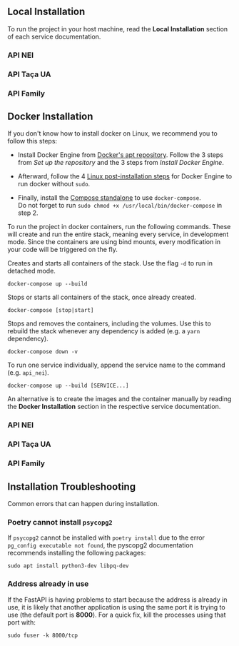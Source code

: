 ## Local Installation

To run the project in your host machine, read the **Local Installation** section of each service documentation.

<!-- - [NEI Web App](../web-nei/README.md#local-installation) web_nei
- [NEI API](../api-nei/README.md#local-installation) api_nei
- [Taça UA API](../api-tacaua/README.md#local-installation) api_tacaua -->


### API NEI


### API Taça UA


### API Family



## Docker Installation

If you don't know how to install docker on Linux, we recommend you to follow this steps:

- Install Docker Engine from [Docker's apt repository](https://docs.docker.com/engine/install/ubuntu/#install-using-the-repository). Follow the 3 steps from *Set up the repository* and the 3 steps from *Install Docker Engine*.

- Afterward, follow the 4 [Linux post-installation steps](https://docs.docker.com/engine/install/linux-postinstall/#manage-docker-as-a-non-root-user) for Docker Engine to run docker without `sudo`.

- Finally, install the [Compose standalone](https://docs.docker.com/compose/install/other/#on-linux) to use `docker-compose`.\
Do not forget to run `sudo chmod +x /usr/local/bin/docker-compose` in step 2.



To run the project in docker containers, run the following commands. These will create and run the entire stack, meaning every service, in development mode. Since the containers are using bind mounts, every modification in your code will be triggered on the fly.

Creates and starts all containers of the stack. Use the flag `-d` to run in detached mode.

```
docker-compose up --build
```

Stops or starts all containers of the stack, once already created.

```
docker-compose [stop|start]
```

Stops and removes the containers, including the volumes. Use this to rebuild the stack whenever any dependency is added (e.g. a `yarn` dependency).

```
docker-compose down -v
```

To run one service individually, append the service name to the command (e.g. `api_nei`). 

```
docker-compose up --build [SERVICE...]
```

An alternative is to create the images and the container manually by reading the **Docker Installation** section in the respective service documentation.

<!-- - [NEI Web App](../web-nei/README.md#docker-installation) web_nei
- [NEI API](../api-nei/README.md#docker-installation) api_nei
- [Taça UA API](../api-tacaua/README.md#docker-installation) api_tacaua -->

### API NEI

### API Taça UA

### API Family




## Installation Troubleshooting

Common errors that can happen during installation.

### Poetry cannot install `psycopg2`

If `psycopg2` cannot be installed with `poetry install` due to the error `pg_config executable not found`, the pyscopg2 documentation recommends installing the following packages:

```
sudo apt install python3-dev libpq-dev
```

### Address already in use

If the FastAPI is having problems to start because the address is already in use, it is likely that another application is using the same port it is trying to use (the default port is **8000**). For a quick fix, kill the processes using that port with:

```
sudo fuser -k 8000/tcp
```
